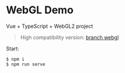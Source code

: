 # WebGL Demo

Vue + TypeScript + WebGL2 project
> High compatibility version: [branch webgl](https://github.com/existencer/webgl-demo/tree/webgl)

Start:

```shell
$ npm i
$ npm run serve
```
